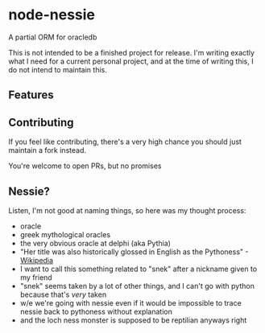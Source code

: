# node-nessie
A partial ORM for oracledb

This is not intended to be a finished project for release. I'm writing exactly what I need for a current personal project, and at the time of writing this, I do not intend to maintain this.

## Features

## Contributing
If you feel like contributing, there's a very high chance you should just maintain a fork instead.

You're welcome to open PRs, but no promises

## Nessie?
Listen, I'm not good at naming things, so here was my thought process:
- oracle
- greek mythological oracles
- the very obvious oracle at delphi (aka Pythia)
- "Her title was also historically glossed in English as the Pythoness" -[Wikipedia](https://en.wikipedia.org/wiki/Pythia#:~:text=Her%20title%20was%20also%20historically%20glossed%20in%20English%20as%20the%20Pythoness)
- I want to call this something related to "snek" after a nickname given to my friend
- "snek" seems taken by a lot of other things, and I can't go with python because that's *very* taken
- w/e we're going with nessie even if it would be impossible to trace nessie back to pythoness without explanation
- and the loch ness monster is supposed to be reptilian anyways right
